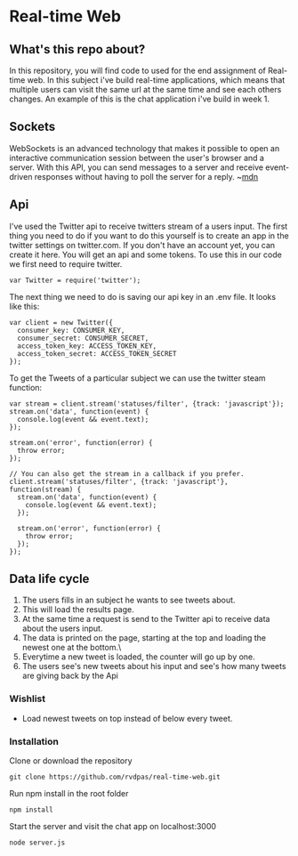 # Real-time Web

## What's this repo about?
In this repository, you will find code to used for the end assignment of Real-time web. In this subject i've build real-time applications, which means that multiple users can visit the same url at the same time and see each others changes. An example of this is the chat application i've build in week 1.

## Sockets
WebSockets is an advanced technology that makes it possible to open an interactive communication session between the user's browser and a server. With this API, you can send messages to a server and receive event-driven responses without having to poll the server for a reply. ~[mdn](https://developer.mozilla.org/en-US/docs/Web/API/WebSockets_API)

## Api
I've used the Twitter api to receive twitters stream of a users input. The first thing you need to do if you want to do this yourself is to create an app in the twitter settings on twitter.com. If you don't have an account yet, you can create it here. You will get an api and some tokens. To use this in our code we first need to require twitter.
```
var Twitter = require('twitter');
```
The next thing we need to do is saving our api key in an .env file. It looks like this:
```
var client = new Twitter({
  consumer_key: CONSUMER_KEY,
  consumer_secret: CONSUMER_SECRET,
  access_token_key: ACCESS_TOKEN_KEY,
  access_token_secret: ACCESS_TOKEN_SECRET
});
```

To get the Tweets of a particular subject we can use the twitter steam function:
```
var stream = client.stream('statuses/filter', {track: 'javascript'});
stream.on('data', function(event) {
  console.log(event && event.text);
});
 
stream.on('error', function(error) {
  throw error;
});
 
// You can also get the stream in a callback if you prefer. 
client.stream('statuses/filter', {track: 'javascript'}, function(stream) {
  stream.on('data', function(event) {
    console.log(event && event.text);
  });
 
  stream.on('error', function(error) {
    throw error;
  });
});
```

## Data life cycle
1. The users fills in an subject he wants to see tweets about. 
2. This will load the results page.
3. At the same time a request is send to the Twitter api to receive data about the users input.
4. The data is printed on the page, starting at the top and loading the newest one at the bottom.\
5. Everytime a new tweet is loaded, the counter will go up by one.
6. The users see's new tweets about his input and see's how many tweets are giving back by the Api

### Wishlist
- Load newest tweets on top instead of below every tweet.

### Installation
Clone or download the repository  
```
git clone https://github.com/rvdpas/real-time-web.git
```

Run npm install in the root folder  
```
npm install
```

Start the server and visit the chat app on localhost:3000
```
node server.js
```
